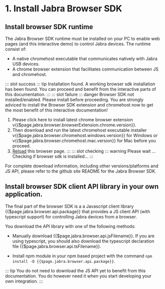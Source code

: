 # 1. Install Jabra Browser SDK

## Install browser SDK runtime
The Jabra Browser SDK runtime must be installed on your PC to enable web pages (and this interactive demo) to control Jabra devices. The runtime consist of:

* A native chromehost executable that communicates natively with Jabra USB devices.
* A chrome browser extension that facilitates communication between JS and chromehost.

<ClientOnly>
<Jabra-CheckBrowserSDKInstalled>
::: slot success
::: tip Installation found.
A working browser sdk installation has been found. You can proceed and benefit from the interactive parts of this documentation.
:::
::: slot failure
::: danger Browser SDK not installed/enabled. Please install before proceeding.
You are strongly adviced to install the Browser SDK extension and chromehost now to get the most benefit of this interactive documentation!

1. Please click <a v-bind:href="$page.jabra.browser.browserExtension.chrome.link">here</a> to install latest
<a v-bind:href="$page.jabra.browser.browserExtension.chrome.link">chrome browser extension v{{$page.jabra.browser.browserExtension.chrome.version}}</a>.
2. Then download and run the latest chromehost executable installer <a v-bind:href="$page.jabra.browser.chromehost.windows.link">v{{$page.jabra.browser.chromehost.windows.version}} for Windows</a> or <a v-bind:href="$page.jabra.browser.chromehost.mac.link">v{{$page.jabra.browser.chromehost.mac.version}} for Mac</a> before you proceed.
3. [Reload]() this browser page.
:::
::: slot checking
::: warning Please wait ...
Checking if browser sdk is installed...
:::
</Jabra-CheckBrowserSDKInstalled>
</ClientOnly>

For complete download information, including other versions/platforms and JS API, please refer to the 
<a v-bind:href="$page.jabra.browser.site">github site README</a> for the Jabra Browser SDK.

## Install browser SDK client API library in your own application.

The final part of the browser SDK is a a Javascript client library {{$page.jabra.browser.api.package}} that provides a JS client API (with typescript support) for controlling Jabra devices from a browser.

You download the API library with one of the following methods:

* Manually download <a v-bind:href="$page.jabra.browser.api.jsLink">{{$page.jabra.browser.api.jsFilename}}</a>. If you are using typescript, you should also download the typescript declaration file <a v-bind:href="$page.jabra.browser.api.tsLink">{{$page.jabra.browser.api.tsFilename}}</a>.

* Install npm module in your npm based project with the command ```npm install -D {{$page.jabra.browser.api.package}}```.

::: tip
You do not need to download the JS API yet to benefit from this documentation. You do however need it when you start developing your own integration.
:::











